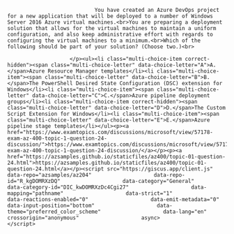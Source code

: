 <p class="card-text">
							
								You have created an Azure DevOps project for a new application that will be deployed to a number of Windows Server 2016 Azure virtual machines.<br>You are preparing a deployment solution that allows for the virtual machines to maintain a uniform configuration, and also keep administrative effort with regards to configuring the virtual machines to a minimum.<br>Which of the following should be part of your solution? (Choose two.)<br>
							
						</p><ul><li class="multi-choice-item correct-hidden"><span class="multi-choice-letter" data-choice-letter="A">A.</span>Azure Resource Manager templates</li><li class="multi-choice-item"><span class="multi-choice-letter" data-choice-letter="B">B.</span>The PowerShell Desired State Configuration (DSC) extension for Windows</li><li class="multi-choice-item"><span class="multi-choice-letter" data-choice-letter="C">C.</span>Azure pipeline deployment groups</li><li class="multi-choice-item correct-hidden"><span class="multi-choice-letter" data-choice-letter="D">D.</span>The Custom Script Extension for Windows</li><li class="multi-choice-item"><span class="multi-choice-letter" data-choice-letter="E">E.</span>Azure pipeline stage templates</li></ul><p><a href="https://www.examtopics.com/discussions/microsoft/view/57178-exam-az-400-topic-1-question-24-discussion/">https://www.examtopics.com/discussions/microsoft/view/57178-exam-az-400-topic-1-question-24-discussion/</a></p><p><a href="https://azsamples.github.io/staticfiles/az400/topic-01-question-24.html">https://azsamples.github.io/staticfiles/az400/topic-01-question-24.html</a></p><script src="https://giscus.app/client.js"                    data-repo="azsamples/az204"                    data-repo-id="R_kgDOMRXzDQ"                    data-category="General"                    data-category-id="DIC_kwDOMRXzDc4Cgi27"                    data-mapping="pathname"                    data-strict="1"                    data-reactions-enabled="0"                    data-emit-metadata="0"                    data-input-position="bottom"                    data-theme="preferred_color_scheme"                    data-lang="en"                    crossorigin="anonymous"                    async>                    </script>